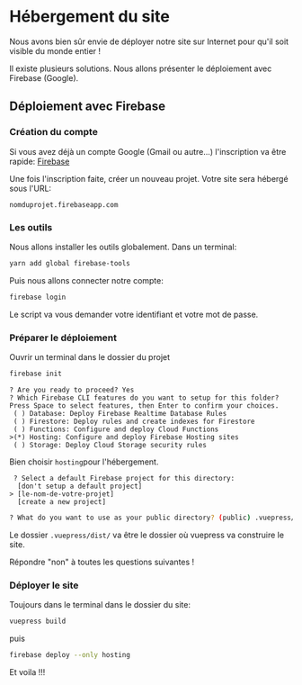 # Hébergement du site



Nous avons bien sûr envie de déployer notre site sur Internet pour qu'il soit visible du monde entier !

Il existe plusieurs solutions. Nous allons présenter le déploiement avec Firebase (Google).

## Déploiement avec Firebase

### Création du compte
Si vous avez déjà un compte Google (Gmail ou autre...) l'inscription va être rapide:
[Firebase](https://firebase.google.com/)

Une fois l'inscription faite, créer un nouveau projet. Votre site sera hébergé sous l'URL:

`nomduprojet.firebaseapp.com`

### Les outils
Nous allons installer les outils globalement. Dans un terminal:

``` bash
yarn add global firebase-tools
```

Puis nous allons connecter notre compte:

```bash
firebase login
```
Le script va vous demander votre identifiant et votre mot de passe.

### Préparer le déploiement
Ouvrir un terminal dans le dossier du projet

``` bash
firebase init
```
``` bash{6}
? Are you ready to proceed? Yes
? Which Firebase CLI features do you want to setup for this folder? Press Space to select features, then Enter to confirm your choices.
 ( ) Database: Deploy Firebase Realtime Database Rules
 ( ) Firestore: Deploy rules and create indexes for Firestore
 ( ) Functions: Configure and deploy Cloud Functions
>(*) Hosting: Configure and deploy Firebase Hosting sites
 ( ) Storage: Deploy Cloud Storage security rules
 ```
 Bien choisir `hosting`pour l'hébergement.
```bash{3}
 ? Select a default Firebase project for this directory:
  [don't setup a default project]
> [le-nom-de-votre-projet]
  [create a new project]
```

``` bash
? What do you want to use as your public directory? (public) .vuepress/dist/
```
Le dossier `.vuepress/dist/` va être le dossier où vuepress va construire le site.

Répondre "non" à toutes les questions suivantes !


### Déployer le site

Toujours dans le terminal dans le dossier du site:

``` bash
vuepress build
```

puis

``` bash
firebase deploy --only hosting
```

Et voila !!!
